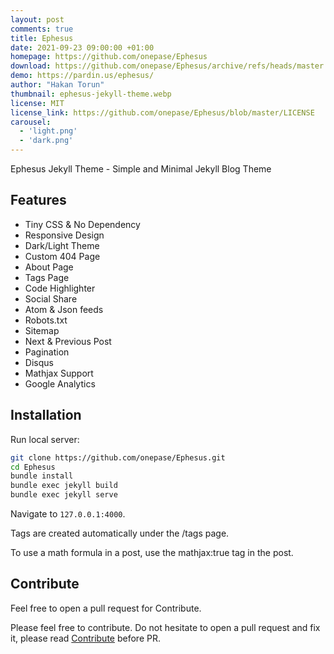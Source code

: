 ```yaml
---
layout: post
comments: true
title: Ephesus
date: 2021-09-23 09:00:00 +01:00
homepage: https://github.com/onepase/Ephesus
download: https://github.com/onepase/Ephesus/archive/refs/heads/master.zip
demo: https://pardin.us/ephesus/
author: "Hakan Torun"
thumbnail: ephesus-jekyll-theme.webp
license: MIT
license_link: https://github.com/onepase/Ephesus/blob/master/LICENSE
carousel:
  - 'light.png'
  - 'dark.png'
---
```


Ephesus Jekyll Theme - Simple and Minimal Jekyll Blog Theme

## Features

* Tiny CSS & No Dependency
* Responsive Design
* Dark/Light Theme
* Custom 404 Page
* About Page
* Tags Page
* Code Highlighter
* Social Share
* Atom & Json feeds
* Robots.txt
* Sitemap
* Next & Previous Post
* Pagination
* Disqus
* Mathjax Support
* Google Analytics

## Installation

Run local server:

```bash
git clone https://github.com/onepase/Ephesus.git
cd Ephesus
bundle install
bundle exec jekyll build
bundle exec jekyll serve
```

Navigate to `127.0.0.1:4000`.

Tags are created automatically under the /tags page.

To use a math formula in a post, use the mathjax:true tag in the post.

## Contribute

Feel free to open a pull request for Contribute.

Please feel free to contribute. Do not hesitate to open a pull request and fix it, please read [Contribute](https://github.com/onepase/Ephesus/blob/master/Contribute.md) before PR.
